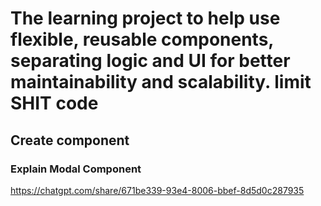 # The learning project to help use flexible, reusable components, separating logic and UI for better maintainability and scalability. limit SHIT code
## Create component
### Explain Modal Component
https://chatgpt.com/share/671be339-93e4-8006-bbef-8d5d0c287935
